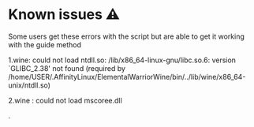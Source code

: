 # Known issues ⚠️
Some users get these errors with the script but are able to get it working with the guide method

1.wine: could not load ntdll.so: /lib/x86_64-linux-gnu/libc.so.6: version `GLIBC_2.38' not found (required by /home/USER/.AffinityLinux/ElementalWarriorWine/bin/../lib/wine/x86_64-unix/ntdll.so)

2.wine : could not load mscoree.dll

.
